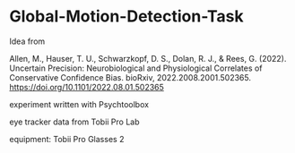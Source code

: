 # Global-Motion-Detection-Task

Idea from 

Allen, M., Hauser, T. U., Schwarzkopf, D. S., Dolan, R. J., & Rees, G. (2022). Uncertain Precision: Neurobiological and Physiological Correlates of Conservative Confidence Bias. bioRxiv, 2022.2008.2001.502365. https://doi.org/10.1101/2022.08.01.502365 

experiment written with Psychtoolbox

eye tracker data from Tobii Pro Lab

equipment: Tobii Pro Glasses 2

